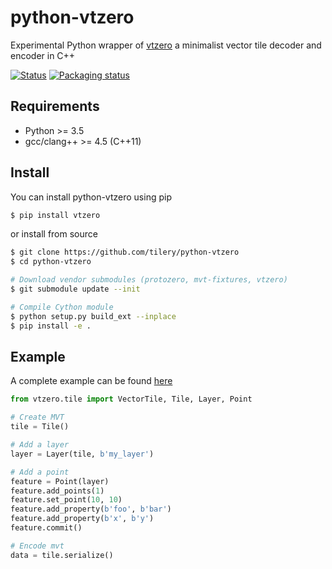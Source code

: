# python-vtzero

Experimental Python wrapper of [vtzero](https://github.com/mapbox/vtzero) a minimalist vector tile decoder and encoder in C++

[![Status](https://github.com/tilery/python-vtzero/workflows/CI/badge.svg)](https://github.com/tilery/python-vtzero/actions?query=workflow%3ACI)
[![Packaging status](https://badge.fury.io/py/vtzero.svg)](https://badge.fury.io/py/vtzero)


## Requirements

- Python >= 3.5
- gcc/clang++ >= 4.5 (C++11)

## Install

You can install python-vtzero using pip

```bash
$ pip install vtzero
```

or install from source

```bash
$ git clone https://github.com/tilery/python-vtzero
$ cd python-vtzero

# Download vendor submodules (protozero, mvt-fixtures, vtzero)
$ git submodule update --init

# Compile Cython module
$ python setup.py build_ext --inplace
$ pip install -e .
```

## Example

A complete example can be found [here](example/__init__.py)

```python
from vtzero.tile import VectorTile, Tile, Layer, Point

# Create MVT
tile = Tile()

# Add a layer
layer = Layer(tile, b'my_layer')

# Add a point
feature = Point(layer)
feature.add_points(1)
feature.set_point(10, 10)
feature.add_property(b'foo', b'bar')
feature.add_property(b'x', b'y')
feature.commit()

# Encode mvt
data = tile.serialize()
```
